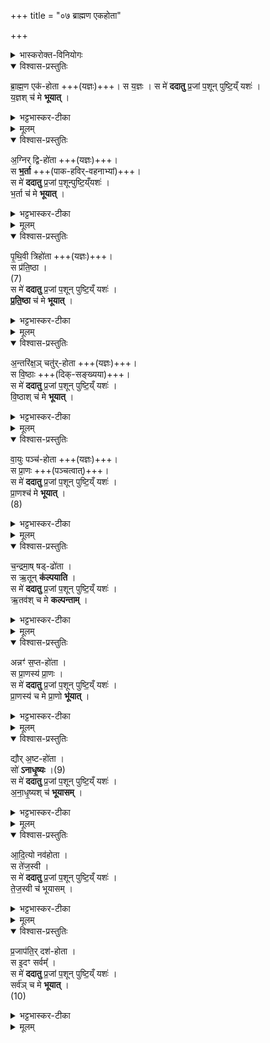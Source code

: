 +++
title = "०७ ब्राह्मण एकहोता"

+++

<details><summary>भास्करोक्त-विनियोगः</summary>

1चातुर्मास्येषु केशनिवर्तनेषु 'तदृतं तत्सत्यं' इति जपित्वा  
तमेतम् अनुवाकं जपति ।  
ब्रह्ममेधे च आदीयमानं प्रेतमेतेनानुवाकेन अभिमन्त्रयते - ब्राह्मण एकहोता इति ॥ 
</details>


<details open><summary>विश्वास-प्रस्तुतिः</summary>

ब्रा॒ह्म॒ण एक॑-होता +++(यज्ञः)+++।
स य॒ज्ञः ।
स मे॑ **ददातु** प्र॒जां प॒शून् पुष्टि॒य्ँ यशः॑ ।  
य॒ज्ञश् च॑ मे **भूयात्** ।
</details>

<details><summary>भट्टभास्कर-टीका</summary>

एको होता ऋत्विक् यस्य स एकहोता । 'ऋतश्छन्दसि' इति कबभावः । 

ईडशो यज्ञविशेषो ब्राह्मणो नाम, तपोमयत्वात् तस्य तद्वदृत्विग् उपकारित्वेन रूप्यते । 

स यज्ञः स एवाग्निष्टोमादिः सर्वो यज्ञः, तत्साध्यत्वात् ।
स मे ददातु प्रजादि । स च यज्ञः सर्वदा मे भूयात् । एवं 'अग्निर्द्विहोता' इत्यादि द्रष्टव्यम् ॥
</details>


<details><summary>मूलम्</summary>

ब्रा॒ह्म॒ण एक॑होता ।
स य॒ज्ञः ।
स मे॑ ददातु प्र॒जां प॒शून् पुष्टि॒य्ँ यशः॑ ।  
य॒ज्ञश्च॑ मे भूयात् ।
</details>


<details open><summary>विश्वास-प्रस्तुतिः</summary>

अ॒ग्निर् द्वि-हो॑ता +++(यज्ञः)+++।  
स **भ॒र्ता** +++(पाक-हविर्-वहनाभ्यां)+++।  
स मे॑ **ददातु** प्र॒जां प॒शून्पुष्टि॒य्ँयशः॑ ।  
भ॒र्ता च॑ मे **भूयात्** ।  
</details>

<details><summary>भट्टभास्कर-टीका</summary>

2अग्निः द्वाभ्यां पाक-हविर्-वहनाभ्यां विश्वं बिभर्तीति द्विहोता यज्ञः । स एव सर्वस्य भर्ता ॥
</details>


<details><summary>मूलम्</summary>

अ॒ग्निर् द्विहो॑ता +++(यज्ञः)+++।  
स भ॒र्ता ।  
स मे॑ ददातु प्र॒जां प॒शून्पुष्टि॒य्ँयशः॑ ।  
भ॒र्ता च॑ मे भूयात् ।  
</details>


<details open><summary>विश्वास-प्रस्तुतिः</summary>

पृ॒थि॒वी त्रिहो॑ता +++(यज्ञः)+++।  
स प्र॑ति॒ष्ठा ।  
(7)  
स मे॑ **ददातु** प्र॒जां प॒शून् पुष्टि॒य्ँ यशः॑ ।  
**प्र॒ति॒ष्ठा** च॑ मे **भूयात्** ।  
</details>

<details><summary>भट्टभास्कर-टीका</summary>

3पृथिवी त्रिभिः अग्न्य्-अन्न-यागैः सर्वप्रतिष्ठाहेतुः इति त्रिहोता यज्ञः ॥
</details>


<details><summary>मूलम्</summary>

पृ॒थि॒वी त्रिहो॑ता ।  
स प्र॑ति॒ष्ठा ।  
(7)  
स मे॑ ददातु प्र॒जां प॒शून्पुष्टि॒य्ँयशः॑ ।  
प्र॒ति॒ष्ठा च॑ मे भूयात् ।
</details>


<details open><summary>विश्वास-प्रस्तुतिः</summary>

अ॒न्तरि॑क्ष॒ञ् चतु॑र्-होता +++(यज्ञः)+++।  
स वि॒ष्ठाः +++(दिक्-सङ्ख्यया)+++।  
स मे॑ **ददातु** प्र॒जां प॒शून् पुष्टि॒य्ँ यशः॑ ।  
वि॒ष्ठाश् च॑ मे **भूयात्** ।  
</details>

<details><summary>भट्टभास्कर-टीका</summary>

4अन्तरिक्षं चतुर्भिः वाग्-वृष्ट्य्-अवकाश-स्थानैः विश्वं विविधं स्थापयतीति ॥
</details>

<details><summary>मूलम्</summary>

अ॒न्तरि॑क्ष॒ञ्चतु॑र्होता ।  
स वि॒ष्ठाः ।  
स मे॑ ददातु प्र॒जां प॒शून्पुष्टि॒य्ँयशः॑ ।  
वि॒ष्ठाश्च॑ मे भूयात् ।  
</details>


<details open><summary>विश्वास-प्रस्तुतिः</summary>

वा॒युः पञ्च॑-होता +++(यज्ञः)+++।  
स प्रा॒णः +++(पञ्चत्वात्)+++।  
स मे॑ **ददातु** प्र॒जां प॒शून् पुष्टि॒य्ँ यशः॑ ।  
प्रा॒णश्च॑ मे **भूयात्** ।  
(8)  
</details>

<details><summary>भट्टभास्कर-टीका</summary>

5वायुः पञ्चभिः प्राणादिवृत्तिभिः विश्वं प्राणयति ॥
</details>


<details><summary>मूलम्</summary>

वा॒युः पञ्च॑होता ।  
स प्रा॒णः  ।  
स मे॑ ददातु प्र॒जां प॒शून्पुष्टि॒य्ँयशः॑ ।  
प्रा॒णश्च॑ मे भूयात् ।  
(8)  
</details>

<details open><summary>विश्वास-प्रस्तुतिः</summary>

च॒न्द्रमा॒ष् षड्-ढो॑ता ।  
स ऋ॒तून् **क॑ल्पयाति** ।  
स मे॑ **ददातु** प्र॒जां प॒शून् पुष्टि॒य्ँ यशः॑ ।  
ऋ॒तव॑श् च मे **कल्पन्ताम्** ।  
</details>

<details><summary>भट्टभास्कर-टीका</summary>

6चन्द्रमाः षढ्ढोता षड्भिः ऋतुकल्पनाभिः विश्वं धारयति ॥
</details>


<details><summary>मूलम्</summary>

च॒न्द्रमा॒ष्षड्ढो॑ता ।  
स ऋ॒तून्क॑ल्पयाति ।  
स मे॑ ददातु प्र॒जां प॒शून्पुष्टि॒य्ँयशः॑ ।  
ऋ॒तव॑श्च मे कल्पन्ताम् ।  
</details>

<details open><summary>विश्वास-प्रस्तुतिः</summary>

अन्नꣳ॑ स॒प्त-हो॑ता ।  
स प्रा॒णस्य॑ प्रा॒णः ।  
स मे॑ **ददातु** प्र॒जां प॒शून् पुष्टि॒य्ँ यशः॑ ।  
प्रा॒णस्य॑ च मे प्रा॒णो **भू॑यात्** ।  
</details>

<details><summary>भट्टभास्कर-टीका</summary>

7अन्नं सप्तभिः शीर्षण्यादिभिः प्राणवृत्तिभिः प्राणयति विश्वं, तेषां प्राणनहेतुत्वात् ॥
</details>


<details><summary>मूलम्</summary>

अन्नꣳ॑ स॒प्तहो॑ता ।  
स प्रा॒णस्य॑ प्रा॒णः ।  
स मे॑ ददातु प्र॒जां प॒शून्पुष्टि॒य्ँयशः॑ ।  
प्रा॒णस्य॑ च मे प्रा॒णो भू॑यात् ।  

</details>

<details open><summary>विश्वास-प्रस्तुतिः</summary>

द्यौर् अ॒ष्ट-हो॑ता ।  
सो॑ **ऽनाधृ॒ष्यः** ।(9)  
स मे॑ **ददातु** प्र॒जां प॒शून् पुष्टि॒य्ँ यशः॑ ।  
अ॒ना॒धृ॒ष्यश् च॑ **भूयासम्** ।
</details>

<details><summary>भट्टभास्कर-टीका</summary>

8द्यौः अष्टाभिः इन्द्रियात्मभिः प्राणाद्यन्तःकरणान्तैः विश्वं वृष्ट्यादिद्वारेण तर्पयति, अनाधृष्टं सुखस्थानं भवति ॥
</details>


<details><summary>मूलम्</summary>

द्यौर॒ष्टहो॑ता ।  
सो॑ऽनाधृ॒ष्यः ।(9)  
स मे॑ ददातु प्र॒जां प॒शून्पुष्टि॒य्ँयशः॑ ।  
अ॒ना॒धृ॒ष्यश्च॑ भूयासम् ।
</details>


<details open><summary>विश्वास-प्रस्तुतिः</summary>

आ॒दि॒त्यो नव॑होता ।  
स ते॑ज॒स्वी ।  
स मे॑ **ददातु** प्र॒जां प॒शून् पुष्टि॒य्ँ यशः॑ ।  
ते॒ज॒स्वी च॑ भूयासम् ।  
</details>

<details><summary>भट्टभास्कर-टीका</summary>

9आदित्यो नवभिः पूर्वोक्तैरष्टभिः आत्मना च विश्वं निवर्तयन् सर्वप्रत्यक्षं तेजस्वी भवति ॥
</details>


<details><summary>मूलम्</summary>

आ॒दि॒त्यो नव॑होता ।  
स ते॑ज॒स्वी ।  
स मे॑ ददातु प्र॒जां प॒शून्पुष्टि॒य्ँयशः॑ ।  
ते॒ज॒स्वी च॑ भूयासम् ।  
</details>


<details open><summary>विश्वास-प्रस्तुतिः</summary>

प्र॒जाप॑ति॒र् दश॑-होता ।  
स इ॒दꣳ सर्वम्᳚ ।  
स मे॑ **ददातु** प्र॒जां प॒शून् पुष्टि॒य्ँ यशः॑ ।  
सर्व॑ञ् च मे **भूयात्** ।  
(10) 
</details>

<details><summary>भट्टभास्कर-टीका</summary>

10प्रजापतिर्दशभिः पूर्वोक्तैः नवभिः स्थावरात्मना च सर्वमिदं भूत्वा तिष्ठति ॥
इत्यारण्यके तृतीये सप्तमोऽनुवाकः ॥  
</details>


<details><summary>मूलम्</summary>

प्र॒जाप॑ति॒र्दश॑होता।  
स इ॒दꣳ सर्वम्᳚ ।  
स मे॑ ददातु प्र॒जां प॒शून्पुष्टि॒य्ँयशः॑ ।  
सर्व॑ञ्च मे भूयात् ।  
(10) 
</details>

